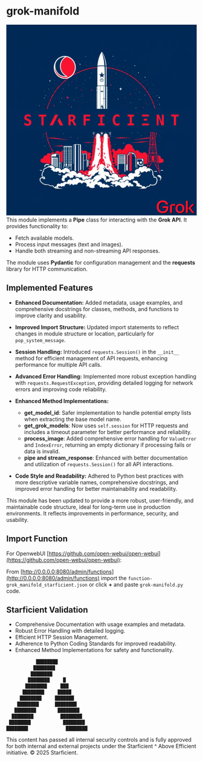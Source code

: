 # grok-manifold
![logo](logo.png)
This module implements a **Pipe** class for interacting with the **Grok API**. It provides functionality to:

- Fetch available models.
- Process input messages (text and images).
- Handle both streaming and non-streaming API responses.

The module uses **Pydantic** for configuration management and the **requests** library for HTTP communication.

## Implemented Features

- **Enhanced Documentation:** Added metadata, usage examples, and comprehensive docstrings for classes, methods, and functions to improve clarity and usability.
  
- **Improved Import Structure:** Updated import statements to reflect changes in module structure or location, particularly for `pop_system_message`.

- **Session Handling:** Introduced `requests.Session()` in the `__init__` method for efficient management of API requests, enhancing performance for multiple API calls.

- **Advanced Error Handling:** Implemented more robust exception handling with `requests.RequestException`, providing detailed logging for network errors and improving code reliability.

- **Enhanced Method Implementations:**
  - **get_model_id**: Safer implementation to handle potential empty lists when extracting the base model name.
  - **get_grok_models**: Now uses `self.session` for HTTP requests and includes a timeout parameter for better performance and reliability.
  - **process_image**: Added comprehensive error handling for `ValueError` and `IndexError`, returning an empty dictionary if processing fails or data is invalid.
  - **pipe and stream_response**: Enhanced with better documentation and utilization of `requests.Session()` for all API interactions.

- **Code Style and Readability:** Adhered to Python best practices with more descriptive variable names, comprehensive docstrings, and improved error handling for better maintainability and readability.

This module has been updated to provide a more robust, user-friendly, and maintainable code structure, ideal for long-term use in production environments. It reflects improvements in performance, security, and usability.

## Import Function
For OpenwebUI [https://github.com/open-webui/open-webui](https://github.com/open-webui/open-webui):

From [http://0.0.0.0:8080/admin/functions](http://0.0.0.0:8080/admin/functions) import the `function-grok_manifold_starficient.json` or click **+** and paste `grok-manifold.py` code.

## Starficient Validation

- Comprehensive Documentation with usage examples and metadata.
- Robust Error Handling with detailed logging.
- Efficient HTTP Session Management.
- Adherence to Python Coding Standards for improved readability.
- Enhanced Method Implementations for safety and functionality.

```
           ████████           
          ████████            
         ████████             
        ████████     █        
       ████████     ███       
      ████████     █████      
     ████████     ███████     
    ████████      ████████    
   ████████        ████████   
  ████████          ████████  
 ████████            ████████ 
████████              ████████
```
This content has passed all internal security controls and is fully approved for both internal and external projects under the Starficient ^ Above Efficient initiative.
© 2025 Starficient.
